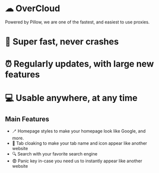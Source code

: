 # ☁ OverCloud
Powered by Pillow, we are one of the fastest, and easiest to use proxies.

# 🚀 Super fast, never crashes
# ⏰ Regularly updates, with large new features
# 💻 Usable anywhere, at any time

## Main Features
- 🪥 Homepage styles to make your homepage look like Google, and more.
- 🤫 Tab cloaking to make your tab name and icon appear like another website
- 🔍 Search with your favorite search engine
- 😨 Panic key in-case you need us to instantly appear like another website